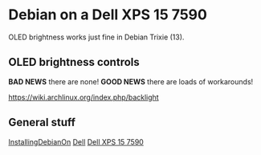 # Debian on a Dell XPS 15 7590

OLED brightness works just fine in Debian Trixie (13).

## OLED brightness controls

**BAD NEWS** there are none! **GOOD NEWS** there are loads of workarounds!

https://wiki.archlinux.org/index.php/backlight

## General stuff

[InstallingDebianOn](https://wiki.debian.org/InstallingDebianOn) [Dell](https://wiki.debian.org/InstallingDebianOn/Dell) [Dell XPS 15 7590](https://wiki.debian.org/InstallingDebianOn/Dell/Dell_XPS_15_7590)

